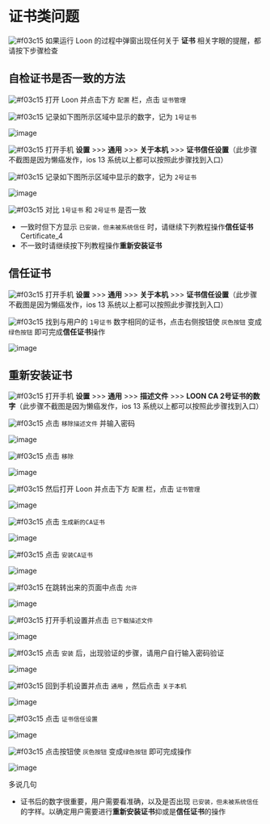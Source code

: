 # 证书类问题

![#f03c15](https://placehold.it/15/f03c15/000000?text=+) 如果运行 Loon 的过程中弹窗出现任何关于 **证书** 相关字眼的提醒，都请按下步骤检查

## 自检证书是否一致的方法

![#f03c15](https://placehold.it/15/f03c15/000000?text=+) 打开 Loon 并点击下方 `配置` 栏，点击 `证书管理`

![#f03c15](https://placehold.it/15/f03c15/000000?text=+) 记录如下图所示区域中显示的数字，记为 `1号证书`

![image](https://raw.githubusercontent.com/chiupam/tutorial-image/master/Loon/Plus/Certificate_1.jpg)

![#f03c15](https://placehold.it/15/f03c15/000000?text=+) 打开手机 **设置** >>> **通用** >>> **关于本机** >>> **证书信任设置**（此步骤不截图是因为懒癌发作，ios 13 系统以上都可以按照此步骤找到入口）

![#f03c15](https://placehold.it/15/f03c15/000000?text=+) 记录如下图所示区域中显示的数字，记为 `2号证书`

![image](https://raw.githubusercontent.com/chiupam/tutorial-image/master/Loon/Plus/Certificate_2.jpg)

![#f03c15](https://placehold.it/15/f03c15/000000?text=+) 对比 `1号证书` 和 `2号证书` 是否一致

- 一致时但下方显示 `已安装，但未被系统信任` 时，请继续下列教程操作**信任证书**
Certificate_4
- 不一致时请继续按下列教程操作**重新安装证书**

## 信任证书

![#f03c15](https://placehold.it/15/f03c15/000000?text=+) 打开手机 **设置** >>> **通用** >>> **关于本机** >>> **证书信任设置**（此步骤不截图是因为懒癌发作，ios 13 系统以上都可以按照此步骤找到入口）

![#f03c15](https://placehold.it/15/f03c15/000000?text=+) 找到与用户的 `1号证书` 数字相同的证书，点击右侧按钮使 `灰色按钮` 变成`绿色按钮` 即可完成**信任证书**操作

![image](https://raw.githubusercontent.com/chiupam/tutorial-image/master/Loon/mitm_8.jpg)

## 重新安装证书

![#f03c15](https://placehold.it/15/f03c15/000000?text=+) 打开手机 **设置** >>> **通用** >>> **描述文件** >>> **LOON CA 2号证书的数字**（此步骤不截图是因为懒癌发作，ios 13 系统以上都可以按照此步骤找到入口）

![#f03c15](https://placehold.it/15/f03c15/000000?text=+) 点击 `移除描述文件` 并输入密码

![image](https://raw.githubusercontent.com/chiupam/tutorial-image/master/Loon/Plus/Certificate_3.jpg)

![#f03c15](https://placehold.it/15/f03c15/000000?text=+) 点击 `移除` 

![image](https://raw.githubusercontent.com/chiupam/tutorial-image/master/Loon/Plus/Certificate_4.jpg)

![#f03c15](https://placehold.it/15/f03c15/000000?text=+) 然后打开 Loon 并点击下方 `配置` 栏，点击 `证书管理`

![image](https://raw.githubusercontent.com/chiupam/tutorial-image/master/Loon/Plus/Certificate_UI.jpg)

![#f03c15](https://placehold.it/15/f03c15/000000?text=+) 点击 `生成新的CA证书`

![image](https://raw.githubusercontent.com/chiupam/tutorial-image/master/Loon/mitm_1.jpg)

![#f03c15](https://placehold.it/15/f03c15/000000?text=+) 点击 `安装CA证书`

![image](https://raw.githubusercontent.com/chiupam/tutorial-image/master/Loon/mitm_2.jpg)

![#f03c15](https://placehold.it/15/f03c15/000000?text=+) 在跳转出来的页面中点击 `允许`

![image](https://raw.githubusercontent.com/chiupam/tutorial-image/master/Loon/mitm_3.jpg)

![#f03c15](https://placehold.it/15/f03c15/000000?text=+) 打开手机设置并点击 `已下载描述文件`

![image](https://raw.githubusercontent.com/chiupam/tutorial-image/master/Loon/mitm_4.jpg)

![#f03c15](https://placehold.it/15/f03c15/000000?text=+) 点击 `安装` 后，出现验证的步骤，请用户自行输入密码验证

![image](https://raw.githubusercontent.com/chiupam/tutorial-image/master/Loon/mitm_5.jpg)

![#f03c15](https://placehold.it/15/f03c15/000000?text=+) 回到手机设置并点击 `通用` ，然后点击 `关于本机`

![image](https://raw.githubusercontent.com/chiupam/tutorial-image/master/Loon/mitm_6.jpg)

![#f03c15](https://placehold.it/15/f03c15/000000?text=+) 点击 `证书信任设置`

![image](https://raw.githubusercontent.com/chiupam/tutorial-image/master/Loon/mitm_7.jpg)

![#f03c15](https://placehold.it/15/f03c15/000000?text=+) 点击按钮使 `灰色按钮` 变成`绿色按钮` 即可完成操作

![image](https://raw.githubusercontent.com/chiupam/tutorial-image/master/Loon/mitm_8.jpg)

多说几句

- 证书后的数字很重要，用户需要看准确，以及是否出现 `已安装，但未被系统信任` 的字样。以确定用户需要进行**重新安装证书**抑或是**信任证书**的操作
